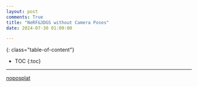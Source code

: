 ```yaml
---
layout: post
comments: True
title: "NeRF&3DGS without Camera Poses"
date: 2024-07-30 01:09:00

---
```


<!--more-->

{: class="table-of-content"}
* TOC
{:toc}

---

[noposplat](https://noposplat.github.io/)

